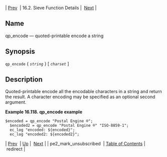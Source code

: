 | [Prev](sieve.ref.pe2_mark_unsubscribed)  | 16.2. Sieve Function Details |  [Next](sieve.ref.redirect) |

<a name="sieve.ref.qp_encode"></a>
## Name

qp_encode — quoted-printable encode a string

## Synopsis

`qp_encode` { *`string`* } [ *`charset`* ]

<a name="idp31093824"></a>
## Description

Quoted-printable encode all the encodable characters in a string and return the result. A character encoding may be specified as an optional second argument.

<a name="example.ap_encode"></a>

**Example 16.118. qp_encode example**

```
$encoded = qp_encode "Postal Engine ®";
  $encoded2 = qp_encode "Postal Engine ®" "ISO-8859-1";
  ec_log "encoded: ${encoded}";
  ec_log "encoded2: ${encoded2}";
```

| [Prev](sieve.ref.pe2_mark_unsubscribed)  | [Up](sieve.ref.files) |  [Next](sieve.ref.redirect) |
| pe2_mark_unsubscribed  | [Table of Contents](index) |  redirect |

